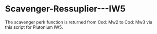 # Scavenger-Ressuplier---IW5
The scavenger perk function is returned from Cod: Mw2 to Cod: Mw3 via this script for Plutonium IW5.
